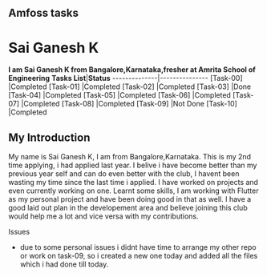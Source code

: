 ## Amfoss tasks
# Sai Ganesh K
**I am Sai Ganesh K from Bangalore,Karnataka,fresher at Amrita School of Engineering**
**Tasks List**|**Status**
--------------|---------------
[Task-00] |Completed
[Task-01] |Completed
[Task-02] |Completed
[Task-03] |Done 
[Task-04] |Completed
[Task-05] |Completed
[Task-06] |Completed
[Task-07] |Completed
[Task-08] |Completed
[Task-09] |Not Done
[Task-10] |Completed

## My Introduction
My name is Sai Ganesh K, I am from Bangalore,Karnataka.
This is my 2nd time applying, i had applied last year. 
I belive i have become better than my previous year self and can do even better with the club, I havent been wasting my time since the last time i applied. I have worked on projects and even currently working on one. Learnt some skills, I am working with Flutter as my personal project and have been doing good in that as well. I have a good laid out plan in the developement area and believe joining this club would help me a lot and vice versa with my contributions.


Issues
- due to some personal issues i didnt have time to arrange my other repo or work on task-09, so i created a new one today and added all the files which i had done till today.
